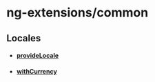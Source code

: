 # ng-extensions/common

## Locales

- #### [provideLocale](./src/locales/lib/locale.provider.ts)
- #### [withCurrency](./src/locales/lib/currency.feature.ts)
